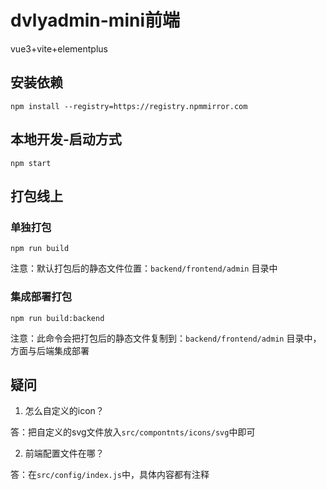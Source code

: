 # dvlyadmin-mini前端

vue3+vite+elementplus

## 安装依赖

```
npm install --registry=https://registry.npmmirror.com
```

## 本地开发-启动方式

```
npm start
```

## 打包线上

### 单独打包

```
npm run build
```

注意：默认打包后的静态文件位置：```backend/frontend/admin``` 目录中

### 集成部署打包

```
npm run build:backend
```

注意：此命令会把打包后的静态文件复制到：```backend/frontend/admin``` 目录中，方面与后端集成部署

## 疑问

1. 怎么自定义的icon？

答：把自定义的svg文件放入```src/compontnts/icons/svg```中即可

2. 前端配置文件在哪？

答：在```src/config/index.js```中，具体内容都有注释